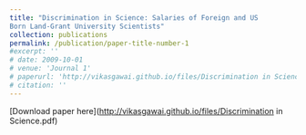```yaml
---
title: "Discrimination in Science: Salaries of Foreign and US
Born Land-Grant University Scientists"
collection: publications
permalink: /publication/paper-title-number-1
#excerpt: ''
# date: 2009-10-01
# venue: 'Journal 1'
# paperurl: 'http://vikasgawai.github.io/files/Discrimination in Science.pdf'
# citation: ''
---
```



[Download paper here](http://vikasgawai.github.io/files/Discrimination in Science.pdf)
